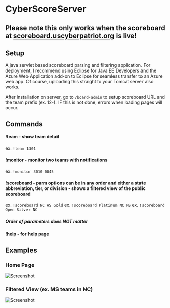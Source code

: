 # CyberScoreServer
## Please note this only works when the scoreboard at [scoreboard.uscyberpatriot.org](scoreboard.uscyberpatriot.org) is live!
## Setup
A java servlet based scoreboard parsing and filtering application. For deployment, I recommend using Eclipse for Java EE Developers and the Azure Web Application add-on to Eclipse for seamless transfer to an Azure web app. Of course, uploading this straight to your Tomcat server also works.

After installation on server, go to `/board-admin` to setup scoreboard URL and the team prefix (ex. 12-). IF this is not done, errors when loading pages will occur.

## Commands
#### !team <last four of team ID> - show team detail
  ex. `!team 1301`
#### !monitor <last four of team ID> <last four of another team ID> - monitor two teams with notifications
  ex. `!monitor 3010 0045`
#### !scoreboard <parm1> <parm2> <parm3> - parm options can be in any order and either a state abbreviation, tier, or division - shows a filtered view of the public scoreboard
  ex. `!scoreboard NC AS Gold`
  ex. `!scoreboard Platinum NC MS`
  ex. `!scoreboard Open Silver NC`
  ##### Order of parameters does NOT matter
#### !help - for help page

## Examples
### Home Page
![Screenshot](homepage.png)

### Filtered View (ex. MS teams in NC)
![Screenshot](MSfilterEx.PNG)
